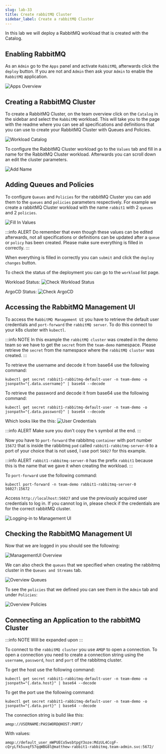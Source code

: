 ```yaml
---
slug: lab-33
title: Create rabbitMQ Cluster
sidebar_label: Create a rabbitMQ Cluster
---
```


In this lab we will deploy a RabbitMQ workload that is created with the Catalog.

## Enabling RabbitMQ

As an `Admin` go to the `Apps` panel and activate `RabbitMQ`, afterwards click the `deploy` button.
If you are not and `Admin` then ask your `Admin` to enable the `RabbitMQ` application.

![Apps Overview](../../img/rabbitmq-0-enable-rabbitmq.png)

## Creating a RabbitMQ Cluster

To create a RabbitMQ Cluster, on the team overview click on the `Catalog` in the sidebar and select the `RabbitMQ` workload. This will take you to the page with the readme where you can see all specifications and definitions that you can use to create your RabbitMQ Cluster with Queues and Policies.

![Workload Catalog](../../img/rabbitmq-1-click-workload.png)

To configure the RabbitMQ Cluster workload go to the `Values` tab and fill in a name for the RabbitMQ Cluster workload. Afterwards you can scroll down an edit the cluster parameters.

![Add Name](../../img/rabbitmq-2-add-name.png)

## Adding Queues and Policies

To configure `Queues` and `Policies` for the rabbitMQ Cluster you can add them to the `queues` and `policies` parameters respectively.
For example we create a rabbitMQ Cluster workload with the name `rabbit1` with 2 `queues` and 2 `policies`.

![Fill In Values](../../img/rabbitmq-3-add-queues-and-policies.png)

:::info ALERT
Do remember that even though these values can be edited afterwards, not all specifications or definitions can be updated after a `queue` or `policy` has been created. Please make sure everything is filled in correctly.
:::

When everything is filled in correctly you can `submit` and click the `deploy changes` button.

To check the status of the deployment you can go to the `workload` list page.

Workload Status:
![Check Workload Status](../../img/rabbitmq-4-check-status.png)

ArgoCD Status:
![Check ArgoCD](../../img/rabbitmq-5-check-argocd-status.png)

## Accessing the RabbitMQ Management UI

To access the `RabbitMQ Management UI` you have to retrieve the default user credentials and `port-forward` the `rabbitMQ server`.
To do this connect to your k8s cluster with `kubectl`.

:::info NOTE
In this example the `rabbitMQ cluster` was created in the demo team so we have to get the `secret` from the `team-demo` namespace. Please retrieve the `secret` from the namespace where the `rabbitMQ cluster` was created.
:::

To retrieve the username and decode it from base64 use the following command:

```
kubectl get secret rabbit1-rabbitmq-default-user -n team-demo -o jsonpath="{.data.username}" | base64 --decode
```

To retrieve the password and decode it from base64 use the following command:

```
kubectl get secret rabbit1-rabbitmq-default-user -n team-demo -o jsonpath="{.data.password}" | base64 --decode
```

Which looks like the this:
![User Credentials](../../img/rabbitmq-6-user-credentials.png)

:::info ALERT
Make sure you don't copy the `%` symbol at the end.
:::

Now you have to `port-forward` the rabbitmq `container` with port number `15672` that is inside the rabbitmq `pod` called `rabbit1-rabbitmq-server-0` to a port of your choice that is not used, I use port `56027` for this example.

:::info ALERT
`rabbit1-rabbitmq-server-0` has the prefix `rabbit1` because this is the name that we gave it when creating the workload.
:::

To `port-forward` use the following command:

```
kubectl port-forward -n team-demo rabbit1-rabbitmq-server-0 56027:15672
```

Access `http://localhost:56027` and use the previously acquired user credentials to log in. If you cannot log in, please check if the credentials are for the correct rabbitMQ cluster.

![Logging-in to Management UI](../../img/rabbitmq-8-logging-in.png)

## Checking the RabbitMQ Management UI

Now that we are logged in you should see the following:

![ManagementUI Overview](../../img/rabbitmq-9-management-ui.png)

We can also check the `queues` that we specified when creating the rabbitmq cluster in the `Queues and Streams` tab.

![Overview Queues](../../img/rabbitmq-10-queues.png)

To see the `policies` that we defined you can see them in the `Admin` tab and under `Policies`:

![Overview Policies](../../img/rabbitmq-11-policies.png)

## Connecting an Application to the rabbitMQ Cluster

:::info NOTE
Will be expanded upon
:::

To connect to the `rabbitMQ cluster` you use `AMQP` to open a connection. To open a connection you need to create a connection string using the `username`, `password`, `host` and `port` of the rabbitmq cluster.

To get the host use the following command:

```
kubectl get secret rabbit1-rabbitmq-default-user -n team-demo -o jsonpath="{.data.host}" | base64 --decode
```

To get the port use the following command:

```
kubectl get secret rabbit1-rabbitmq-default-user -n team-demo -o jsonpath="{.data.port}" | base64 --decode
```

The connection string is build like this:

```
amqp://USERNAME:PASSWORD@HOST:PORT/
```

With values:

```
amqp://default_user_mWPUECo5wsbtpgY3oze:MdzUL4CcgF-cQryLfk5uxqf57qqWBG8l@matthew-rabbit1-rabbitmq.team-admin.svc:5672/
```

